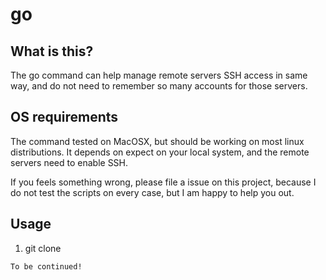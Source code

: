 go
==

What is this?
-------------

The go command can help manage remote servers SSH access in same way, and do not need to remember so many accounts for those servers.

OS requirements
---------------

The command tested on MacOSX, but should be working on most linux distributions. It depends on expect on your local system, and the remote servers need to enable SSH.

If you feels something wrong, please file a issue on this project, because I do not test the scripts on every case, but I am happy to help you out.

Usage
-----

1. git clone
```
To be continued!
```



